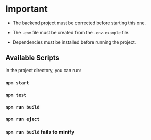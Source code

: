 # Important

- The backend project must be corrected before starting this one.

- The `.env` file must be created from the `.env.example` file.

- Dependencies must be installed before running the project.

## Available Scripts

In the project directory, you can run:

### `npm start`

### `npm test`

### `npm run build`

### `npm run eject`

### `npm run build` fails to minify


